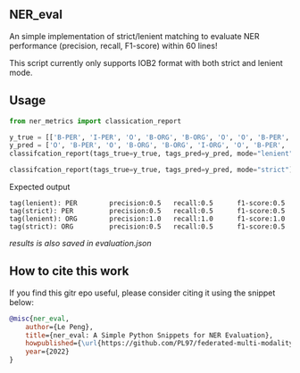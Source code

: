 ## NER_eval

An simple implementation of strict/lenient matching to evaluate NER performance (precision, recall, F1-score) within 60 lines!

This script currently only supports IOB2 format with both strict and lenient mode.


## Usage

```python
from ner_metrics import classication_report

y_true = [['B-PER', 'I-PER', 'O', 'B-ORG', 'B-ORG', 'O', 'O', 'B-PER', 'I-PER', 'O']]
y_pred = ['O', 'B-PER', 'O', 'B-ORG', 'B-ORG', 'I-ORG', 'O', 'B-PER', 'I-PER', 'O']
classifcation_report(tags_true=y_true, tags_pred=y_pred, mode="lenient") # for lenient match

classifcation_report(tags_true=y_true, tags_pred=y_pred, mode="strict") # for strict match

```
Expected output
```
tag(lenient): PER        precision:0.5   recall:0.5      f1-score:0.5
tag(strict): PER         precision:0.5   recall:0.5      f1-score:0.5
tag(lenient): ORG        precision:1.0   recall:1.0      f1-score:1.0
tag(strict): ORG         precision:0.5   recall:0.5      f1-score:0.5
```

*results is also saved in evaluation.json*

## How to cite this work

If you find this gitr epo useful, please consider citing it using the snippet below:
```bibtex
@misc{ner_eval,
    author={Le Peng},
    title={ner_eval: A Simple Python Snippets for NER Evaluation},
    howpublished={\url{https://github.com/PL97/federated-multi-modality-learning}},
    year={2022}
}